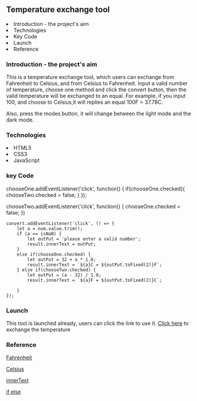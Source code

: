 <h2>Temperature exchange tool</h2>

<li>Introduction - the project's aim</li>
<li>Technologies</li>
<li>Key Code</li>
<li>Launch</li>
<li>Reference</li>

<h3>Introduction - the project's aim</h3>
<p>
    This is a temperature exchange tool, which users can exchange from Fahrenheit to Celsius, and from Celsius to Fahrenheit. Input a valid number of temperature, choose one method and click the convert button, then the valid temperature will be exchanged to an equal. For example, if you input 100, and choose to Celsius,it will replies an equal 100F = 37.78C.
</p>
<p>
Also, press the modes button, it will change between the light mode and the dark mode.
</p>

<h3>Technologies</h3>
<li>HTML5</li>
<li>CSS3</li>
<li>JavaScript</li>

<h3>key Code</h3>
chooseOne.addEventListener('click', function() {
    if(chooseOne.checked){
        chooseTwo.checked = false;
    }
});

chooseTwo.addEventListener('click', function() {
    chooseOne.checked = false;
})

```
convert.addEventListener('click', () => {
    let a = num.value.trim();
    if (a == isNaN) {
        let outPut = 'please enter a valid number';
        result.innerText = outPut;
    } 
    else if(chooseOne.checked) {
        let outPut = 32 + a * 1.8;
        result.innerText = `${a}C = ${outPut.toFixed(2)}F`;
    } else if(chooseTwo.checked) {
        let outPut = (a - 32) / 1.8;
        result.innerText = `${a}F = ${outPut.toFixed(2)}C`;

    }
});
```

<h3>Launch</h3>
This tool is launched already, users can click the link to use it.
<a href="https://bricklai.github.io/temperature/converter.html">Click here</a> to exchange the temperature

<h3>Reference</h3>
<p><a href="https://en.wikipedia.org/wiki/Fahrenheit">Fahrenheit</a></p>
<p><a href="https://en.wikipedia.org/wiki/Celsius">Celsius</a></p>
<p><a href="https://www.w3schools.com/jsref/prop_node_innertext.asp">innerText</a></p>
<p><a href="https://www.w3schools.com/js/js_if_else.asp">if else</a></p>
